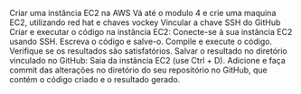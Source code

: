 Criar uma instância EC2 na AWS Vá até o modulo 4 e crie uma maquina EC2, utilizando red hat e chaves vockey
Vincular a chave SSH do GitHub
Criar e executar o código na instância EC2: Conecte-se à sua instância EC2 usando SSH. Escreva o código e salve-o. Compile e execute o código. Verifique se os resultados são satisfatórios.
Salvar o resultado no diretório vinculado no GitHub: Saia da instância EC2 (use Ctrl + D). Adicione e faça commit das alterações no diretório do seu repositório no GitHub, que contém o código criado e o resultado gerado.
